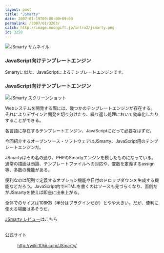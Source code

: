 ```yaml
---
layout: post
title: "JSmarty"
date: 2007-01-19T09:00:00+09:00
permalink: /2007/01/3263/
catch: http://image.moongift.jp/intro2/jsmarty.png
id: 3250
---
```

 ![JSmarty サムネイル](http://image.moongift.jp/intro2/jsmarty.t.png "JSmarty サムネイル")
  

### JavaScript向けテンプレートエンジン
  
Smartyに似た、JavaScriptによるテンプレートエンジンです。  
<!--more-->  

### JavaScript向けテンプレートエンジン
  

![JSmarty スクリーンショット](http://image.moongift.jp/intro2/jsmarty.png "JSmarty スクリーンショット")

  

Webシステムを開発する際には、幾つかのテンプレートエンジンが存在する。それによりデザインと開発を切り分けたり、繰り返し処理において効率化したりすることができる。

  

各言語に存在するテンプレートエンジン、JavaScriptにだって必要なはずだ。

  

今回紹介するオープンソース・ソフトウェアはJSmarty、JavaScript用のテンプレートエンジンだ。

  

JSmartyはその名の通り、PHPのSmartyエンジンを模したものになっている。通常の描画は勿論、テンプレートファイルへの対応や、変数を定義するassign等、多数の機能がある。

  

便利なのは配列で定義するオプション機能や日付のドロップダウンを生成する機能などだろう。JavaScript内でHTMLを書くのはソースも見づらくなり、面倒だがJSmartyを使えば即座に出来上がる。

  

全体でのサイズは108KB（半分はプラグインだが）とやや大きい。だが、便利に使える場面は多そうだ。

  

[JSmarty レビュー](http://oss.moongift.jp/review/i-3272.html)はこちら

  
<dl>
<br><dt>公式サイト</dt>
<br><dd><a href="http://wiki.10kii.com/JSmarty/" target="_blank">http://wiki.10kii.com/JSmarty/</a></dd>
<br>
</dl>
